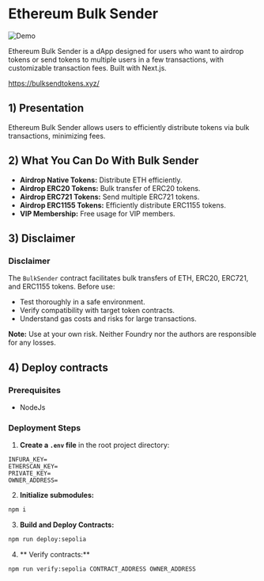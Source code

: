 # Ethereum Bulk Sender

![Demo](./demo-bulk-sender.gif)

Ethereum Bulk Sender is a dApp designed for users who want to airdrop tokens or send tokens to multiple users in a few transactions, with customizable transaction fees. Built with Next.js.

https://bulksendtokens.xyz/

## 1) Presentation

Ethereum Bulk Sender allows users to efficiently distribute tokens via bulk transactions, minimizing fees.

## 2) What You Can Do With Bulk Sender

- **Airdrop Native Tokens:** Distribute ETH efficiently.
- **Airdrop ERC20 Tokens:** Bulk transfer of ERC20 tokens.
- **Airdrop ERC721 Tokens:** Send multiple ERC721 tokens.
- **Airdrop ERC1155 Tokens:** Efficiently distribute ERC1155 tokens.
- **VIP Membership:** Free usage for VIP members.

## 3) Disclaimer

### Disclaimer

The `BulkSender` contract facilitates bulk transfers of ETH, ERC20, ERC721, and ERC1155 tokens. Before use:

- Test thoroughly in a safe environment.
- Verify compatibility with target token contracts.
- Understand gas costs and risks for large transactions.

**Note:** Use at your own risk. Neither Foundry nor the authors are responsible for any losses.

## 4) Deploy contracts

### Prerequisites

- NodeJs

### Deployment Steps

1. **Create a `.env` file** in the root project directory:

```env
INFURA_KEY=
ETHERSCAN_KEY=
PRIVATE_KEY=
OWNER_ADDRESS=
```

2. **Initialize submodules:**

```bash
npm i
```

3. **Build and Deploy Contracts:**

```bash
npm run deploy:sepolia
```

4. ** Verify contracts:**

```bash
npm run verify:sepolia CONTRACT_ADDRESS OWNER_ADDRESS
```
